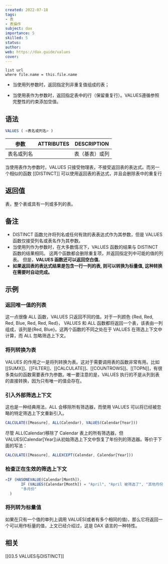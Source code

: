 ```yaml
---
created: 2022-07-18
tags:
- 表
- 表操作
subject: dax
importance: 5
skilled: 5
status:
author:
web: https://dax.guide/values
cover: 
---
```


```dataview
list url
where file.name = this.file.name
```
- 当使用列参数时，返回指定列非重复值组成的表；

- 当使用表作为参数时，返回指定表中的行（保留重复行）。VALUES遵循参照完整性的约束添加空值。

## 语法

```js
VALUES ( <表名或列名> )
```

|参数|ATTRIBUTES|DESCRIPTION|
|-|-|-|
|表名或列名||表（基表）或列|


当使用表作为参数时，VALUES 只接受物理表，不接受返回表的表达式。而另一个相似的函数 [[DISTINCT]] 可以使用返回表的表达式，并且会删除表中的重复行



## 返回值

表，整个表或具有一列或多列的表。

## 备注

- DISTINCT 函数允许将列名或任何有效的表表达式作为其参数，但是 VALUES 函数仅接受列名或表名作为其参数。
- 当使用列作为参数时，在大多数情况下，VALUES 函数的结果与 DISTINCT 函数的结果相同。 这两个函数都会删除重复项，并返回指定列中可能的值的列表。 但是，**VALUES 函数还可以返回空白值**。   
- **如果返回表的表达式结果是包含一行一列的表, 则可以转换为标量值, 这种转换在需要时自动完成。**

## 示例

### 返回唯一值的列表

这一点很像 ALL 函数，VALUES 只返回不同的值。对于一列颜色 {Red, Red, Red, Blue, Red, Red, Red}， VALUES 和 ALL 函数都将返回一个表，该表由一列组成，该列是{Red, Blue}。这两个函数的不同之处在于 VALUES 在筛选上下文中计算，而 ALL 忽略筛选上下文。

### 将列转换为表

VALUES 的作用之一是将列转换为表。这对于需要调用表的函数非常有用。比如 [[SUMX]]、[[FILTER]]、[[CALCULATE]]、[[COUNTROWS]]、[[TOPN]]，有很多类似的函数需要表作为参数。唯一要注意的是，VALUES 执行的不是从列到表的直接转换，因为只有唯一的值会存在。

### 引入外部筛选上下文

这也是一种经典用法，ALL 会移除所有筛选器，而使用 VALUES 可以将已经被忽略的特定筛选上下文重新引入。

```js
CALCULATE([Measure], ALL(Calendar), VALUES(Calendar[Year]))
```

尽管 ALL(Calendar)移除了 Calendar 表上的所有筛选器，但 VALUES(Calendar[Year])从初始筛选上下文中恢复了年份列的筛选器。等价于下面的写法：

```js
CALCULATE([Measure], ALLEXCEPT(Calendar, Calendar[Year]))
```

### 检查正在生效的筛选上下文

```js
=IF (HASONEVALUE(Calendar[Month]),
       IF (VALUES(Calendar[Month]) = "April", "April 被筛选了", "其他月份"),
       "多月份"
  )
```

### 将列转为标量值

如果在只有一个值的单列上调用 VALUES(或者有多个相同的值)，那么它将返回一个可以用作标量的值，上文已经介绍过，这是 DAX 语言的一种特性。




## 相关

[[03.5 VALUES与DISTINCT]]